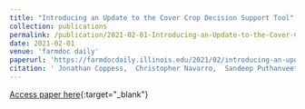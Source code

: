 ```yaml
---
title: "Introducing an Update to the Cover Crop Decision Support Tool"
collection: publications
permalink: /publication/2021-02-01-Introducing-an-Update-to-the-Cover-Crop-Decision-Support-Tool
date: 2021-02-01
venue: 'farmdoc daily'
paperurl: 'https://farmdocdaily.illinois.edu/2021/02/introducing-an-update-to-the-cover-crop-decision-support-tool.html'
citation: ' Jonathan Coppess,  Christopher Navarro,  Sandeep Puthanveetil,  Vara Naraharisetty,  Rabin Bhattarai,  Shalamar Armstrong,  Rishabh Gupta, &quot;Introducing an Update to the Cover Crop Decision Support Tool.&quot; farmdoc daily, 2021.'
---
```

[Access paper here](https://farmdocdaily.illinois.edu/2021/02/introducing-an-update-to-the-cover-crop-decision-support-tool.html){:target="_blank"}
